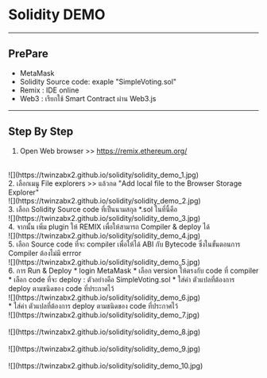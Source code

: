 # **Solidity DEMO**


---
## **PrePare**
  * MetaMask 
  * Solidity Source code: exaple "SimpleVoting.sol"
  * Remix : IDE online
  * Web3 : เรียกใช้ Smart Contract ผ่าน Web3.js
---

## **Step By Step**
  1. Open Web browser >> https://remix.ethereum.org/
  <br>
![](https://twinzabx2.github.io/solidity/solidity_demo_1.jpg)
<br>
  2. เลือกเมนู File explorers >> แล้วกด "Add local file to the Browser Storage Explorer"
<br>
![](https://twinzabx2.github.io/solidity/solidity_demo_2.jpg)
<br>
  3. เลือก Solidity Source code ที่เป็นนามสกุล *.sol  ในที่นี้คือ 
  <br>
![](https://twinzabx2.github.io/solidity/solidity_demo_3.jpg)
<br>
  4. จากนั้น เพิ่ม plugin ให้ REMIX เพื่อให้สามารถ Compiler & deploy ได้
  <br>
![](https://twinzabx2.github.io/solidity/solidity_demo_4.jpg)
<br>
  5. เลือก Source code ที่จะ compiler เพื่อให้ได้ ABI กับ Bytecode ซึ่งในขั้นตอนการ Compiler ต้องไม่มี errror 
  <br>
![](https://twinzabx2.github.io/solidity/solidity_demo_5.jpg)
<br>
  6. การ Run & Deploy
  * login MetaMask 
  * เลือก version ให้ตรงกับ code ที่ compiler
  * เลือก code ที่จะ deploy : ตัวอย่างคือ SimpleVoting.sol
  * ใส่ค่า ตัวแปลที่ต้องการ deploy ตามชนิดของ code ที่ประกาศไว้
  <br>
![](https://twinzabx2.github.io/solidity/solidity_demo_6.jpg)
<br>
  * ใส่ค่า ตัวแปลที่ต้องการ deploy ตามชนิดของ code ที่ประกาศไว้
<br>
![](https://twinzabx2.github.io/solidity/solidity_demo_7.jpg)
<br>
<br>
![](https://twinzabx2.github.io/solidity/solidity_demo_8.jpg)
<br>
<br>
![](https://twinzabx2.github.io/solidity/solidity_demo_9.jpg)
<br>
<br>
![](https://twinzabx2.github.io/solidity/solidity_demo_10.jpg)
<br>


